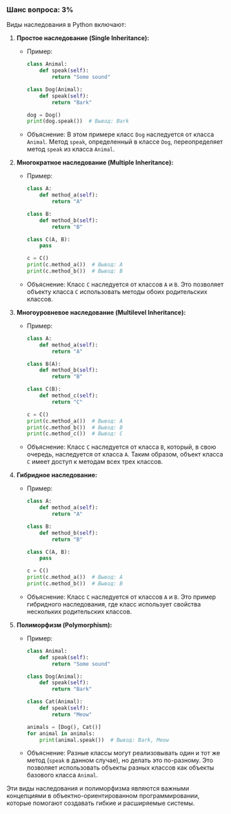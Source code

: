 ### Шанс вопроса: 3%

Виды наследования в Python включают:

1. **Простое наследование (Single Inheritance):**
   - Пример:
     ```python
     class Animal:
         def speak(self):
             return "Some sound"

     class Dog(Animal):
         def speak(self):
             return "Bark"

     dog = Dog()
     print(dog.speak())  # Вывод: Bark
     ```
   - Объяснение: В этом примере класс `Dog` наследуется от класса `Animal`. Метод `speak`, определенный в классе `Dog`, переопределяет метод `speak` из класса `Animal`.

2. **Многократное наследование (Multiple Inheritance):**
   - Пример:
     ```python
     class A:
         def method_a(self):
             return "A"

     class B:
         def method_b(self):
             return "B"

     class C(A, B):
         pass

     c = C()
     print(c.method_a())  # Вывод: A
     print(c.method_b())  # Вывод: B
     ```
   - Объяснение: Класс `C` наследуется от классов `A` и `B`. Это позволяет объекту класса `C` использовать методы обоих родительских классов.

3. **Многоуровневое наследование (Multilevel Inheritance):**
   - Пример:
     ```python
     class A:
         def method_a(self):
             return "A"

     class B(A):
         def method_b(self):
             return "B"

     class C(B):
         def method_c(self):
             return "C"

     c = C()
     print(c.method_a())  # Вывод: A
     print(c.method_b())  # Вывод: B
     print(c.method_c())  # Вывод: C
     ```
   - Объяснение: Класс `C` наследуется от класса `B`, который, в свою очередь, наследуется от класса `A`. Таким образом, объект класса `C` имеет доступ к методам всех трех классов.

4. **Гибридное наследование:**
   - Пример:
     ```python
     class A:
         def method_a(self):
             return "A"

     class B:
         def method_b(self):
             return "B"

     class C(A, B):
         pass

     c = C()
     print(c.method_a())  # Вывод: A
     print(c.method_b())  # Вывод: B
     ```
   - Объяснение: Класс `C` наследуется от классов `A` и `B`. Это пример гибридного наследования, где класс использует свойства нескольких родительских классов.

5. **Полиморфизм (Polymorphism):**
   - Пример:
     ```python
     class Animal:
         def speak(self):
             return "Some sound"

     class Dog(Animal):
         def speak(self):
             return "Bark"

     class Cat(Animal):
         def speak(self):
             return "Meow"

     animals = [Dog(), Cat()]
     for animal in animals:
         print(animal.speak())  # Вывод: Bark, Meow
     ```
   - Объяснение: Разные классы могут реализовывать один и тот же метод (`speak` в данном случае), но делать это по-разному. Это позволяет использовать объекты разных классов как объекты базового класса `Animal`.

Эти виды наследования и полиморфизма являются важными концепциями в объектно-ориентированном программировании, которые помогают создавать гибкие и расширяемые системы.